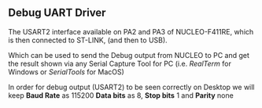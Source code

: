 ## Debug UART Driver 
    
The USART2 interface available on PA2 and PA3 of NUCLEO-F411RE, which is then connected to ST-LINK, (and then to USB).    
    
Which can be used to send the Debug output from NUCLEO to PC and get the result shown via any Serial Capture Tool for PC (i.e. _RealTerm_ for Windows or _SerialTools_ for MacOS)    
    
In order for debug output (USART2) to be seen correctly on Desktop we will keep **Baud Rate** as 115200 **Data bits** as 8, **Stop bits** 1 and **Parity** none         
     
                
    


			
	 		 

         
		 
           
		 
     
		  	 						 		 
		     
		 
	
    
    
    
    
    
    
    
    
    
  
    
    
    
    
    
    
    
    

     
     

     
     

     
    
    